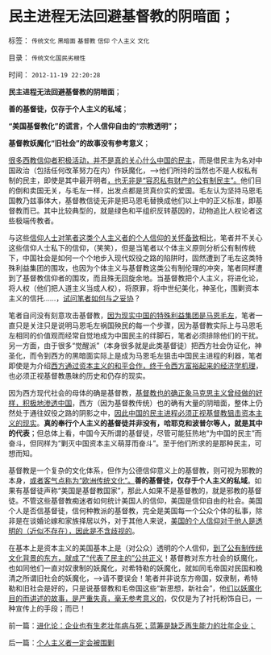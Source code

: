 # 民主进程无法回避基督教的阴暗面；

标签： `传统文化` `黑暗面` `基督教` `信仰` `个人主义` `文化` 

目录： `传统文化国民劣根性`

时间： `2012-11-19 22:20:28`

**民主进程无法回避基督教的阴暗面**；

**善的基督徒，仅存于个人主义的私域**；

**“美国基督教化”的谎言，个人信仰自由的“宗教透明”；**

**基督教妖魔化“旧社会”的故事没有参考意义**；

[很多西教信仰者积极活动，并不是真的关心什么中国的民主](../../../2009/6/14/西教信仰人士不应以传教为目的参与中国政治生活.md)，而是借民主为名对中国政治（包括任何改革努力在内）作妖魔化，——>他们所持的当然也不是人权私有制的民主，即使是其中最开明者[，也无非是“容忍私有财产的公有制民主”。](../../../2011/10/7/没有私有制就无所谓民主！基督教通往奴役之路的命运！.md)他们目的倒和卖国无关，与毛左一样，出发点都是货真价实的爱国。毛左认为坚持马恩毛国教乃兹事体大，基督教信徒无非是把马恩毛替换成他们以上中的正义标准，即基督教而已。其中比较典型的，就是绿色和平组织反转基因的，动物追比人权论者这些极端传教者。

与这些[信仰人士对笔者这类个人主义者的个人信仰的关怀备致](../../../2009/10/28/人权和宗教信仰自由和播道和启蒙.md)相比，笔者并不关心这些信仰人士私下的信仰，（笑笑），但是当笔者以个体主义原则分析公有制传统下，中国社会是如何一个个地步入现代奴役之路的陷阱时，固然遭到了毛左这类特殊利益集团的围攻，也因为个体主义与基督教这类公有制伦理的冲突，笔者同样遭到了基督教信仰者的围攻，而且殊无回旋余地。当基督教把个人主义，将进化论，将人权（他们把人道主义当成人权），将原罪，将中世纪美化，神圣化，围剿资本主义的信托……，[试问笔者如何与之妥协](../../../2009/6/19/科学认知是唯心信仰和唯物主义共存条件.md)？

笔者自问没有刻意攻击基督教，[因为现实中国的特殊利益集团是马恩毛左](../../../2012/5/8/国企改革的雷区，不是容易闯过去的.md)，笔者一直只是关注只是说明马恩毛左祸国殃民的每一个步骤，因为基督教实际上与马恩毛左相同的价值观而经常自觉地成为中国民主的绊脚石，笔者必须排除他们的干扰。另一方面，由于很多“觉醒派”（本身很多就是此类基督徒）把西方社会伪证化，神圣化，而令到西方的黑暗面实际上是成为马恩毛左狙击中国民主进程的利器，笔者即使是为介绍[西方通过资本主义的和平合作，终于令西方富裕起来的经济学机理](../../../2012/11/18/信托财富只能藏富于民；生产过剩永远仅属于君.md)，也必须正视基督教愚昧的历史和仍存的现实。

因为西方现代社会的母体的确是基督教，[基督教也的确正象马克思主义曾经做的好样，积极地渗透中国](../../../2012/11/16/会计学只能测算股东权益；不能测算股价.md)，西方（因为基督教传统）也的确有大量的阴暗面，整体上仍然处于通往奴役之路的阴影之中，[因此中国的民主进程必须正视基督教狙击资本主义的现实](../../../2012/11/14/世界革命史的吊诡，基督教对资本主义的妖魔化！.md)。**真的奉行个人主义的基督徒并非没有，哈耶克和波普尔等人，就是其中的代表**；但总体上看，中国今天所谓的基督徒，尽管可能狂热地“为中国的民主”而奋斗，但同样为“剿灭中国资本主义萌芽而奋斗”。至于他们所求的是那种民主，可想而知。

基督教是一个复杂的文化体系，但作为公德信仰意义上的基督教，则可视为邪教的本身，[或者客气点称为“欧洲传统文化”。](../../../2012/9/15/不埋葬凯恩斯主义就埋葬资本主义.md)**善的基督徒，仅存于个人主义的私域**。如果有基督徒声称“美国是基督教国家”，那此人如果不是基督教的，就是邪教的基督徒。不管这些基督教痴迷者如何统计美国人的信仰，美国是信仰自由的社会。美国个人是否信基督徒，信何种教派的基督教，完全是美国每一个公众个体的私事，除非是在谈婚论嫁和家族择居以外，对于其他人来说，[美国的个人信仰对于他人是透明的（近似不存在），因此是不含歧视的](../../../2010/11/25/什么是实体？无神论是人类沟通合作的前提.md)。

在基本上是资本主义的美国基本上是（对公众）透明的个人信仰，[到了公有制传统文化背景的东方，就成了“代表了民主的”公共正义](../../../2010/10/21/意识形态的“假设场景”和邪教.md)！基督教对东方社会的妖魔化，也如同他们一直对奴隶制的妖魔化，对希特勒的妖魔化，就如同毛帝国对民国和晚清之所谓旧社会的妖魔化，——>请不要误会！笔者并非说东方帝国，奴隶制，希特勒和旧社会是好的，只是说基督教和毛帝国这些“新思想，新社会”，他[们以妖魔化目的而讲述的故事，是严重失真，毫无参考意义的](../../../2011/7/25/妖魔化奴隶制和奴隶主的优越感.md)，仅仅是为了衬托粉饰自已，一种宣传上的手段；而已！



前一篇：[进化论：企业也有生老壮年病与死；蓝筹是缺乏再生能力的壮年企业；](../../../2012/11/19/进化论：企业也有生老壮年病与死；蓝筹是缺乏再生能力的壮年企业；.md)

后一篇：[个人主义者一定会被围剿](../../../2012/11/19/个人主义者一定会被围剿.md)
